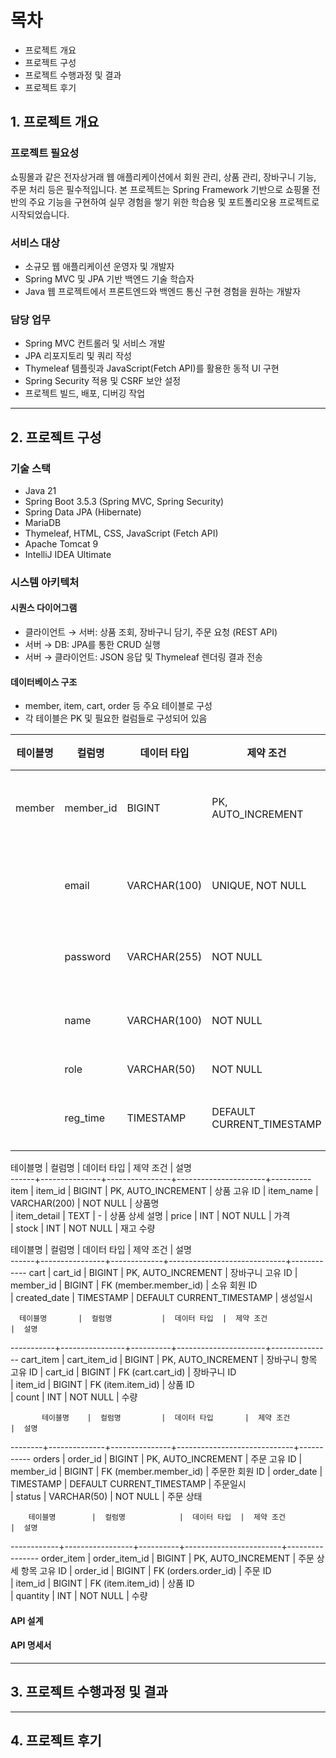 # 목차

- 프로젝트 개요
- 프로젝트 구성
- 프로젝트 수행과정 및 결과
- 프로젝트 후기

## 1. 프로젝트 개요

### 프로젝트 필요성  

쇼핑몰과 같은 전자상거래 웹 애플리케이션에서 회원 관리, 상품 관리, 장바구니 기능, 주문 처리 등은 필수적입니다.
본 프로젝트는 Spring Framework 기반으로 쇼핑몰 전반의 주요 기능을 구현하여 실무 경험을 쌓기 위한 학습용 및 포트폴리오용 프로젝트로 시작되었습니다.


### 서비스 대상  

- 소규모 웹 애플리케이션 운영자 및 개발자
- Spring MVC 및 JPA 기반 백엔드 기술 학습자
- Java 웹 프로젝트에서 프론트엔드와 백엔드 통신 구현 경험을 원하는 개발자


### 담당 업무  

- Spring MVC 컨트롤러 및 서비스 개발
- JPA 리포지토리 및 쿼리 작성
- Thymeleaf 템플릿과 JavaScript(Fetch API)를 활용한 동적 UI 구현
- Spring Security 적용 및 CSRF 보안 설정
- 프로젝트 빌드, 배포, 디버깅 작업


---

## 2. 프로젝트 구성

### 기술 스택  

- Java 21
- Spring Boot 3.5.3 (Spring MVC, Spring Security)
- Spring Data JPA (Hibernate)
- MariaDB
- Thymeleaf, HTML, CSS, JavaScript (Fetch API)
- Apache Tomcat 9
- IntelliJ IDEA Ultimate
  

### 시스템 아키텍처

#### 시퀀스 다이어그램  
- 클라이언트 → 서버: 상품 조회, 장바구니 담기, 주문 요청 (REST API)
- 서버 → DB: JPA를 통한 CRUD 실행
- 서버 → 클라이언트: JSON 응답 및 Thymeleaf 렌더링 결과 전송


#### 데이터베이스 구조  
- member, item, cart, order 등 주요 테이블로 구성
- 각 테이블은 PK 및 필요한 컬럼들로 구성되어 있음

| 테이블명 | 컬럼명 | 데이터 타입 | 제약 조건 | 설명 |
|---|---|---|---|---|
| member | member_id | BIGINT | PK, AUTO_INCREMENT | 회원 고유 ID |
|  | email | VARCHAR(100) | UNIQUE, NOT NULL | 회원 이메일 |
|  | password | VARCHAR(255) | NOT NULL | 비밀번호 |
|  | name | VARCHAR(100) | NOT NULL | 회원 이름 |
|  | role | VARCHAR(50) | NOT NULL | 권한 |
|  | reg_time | TIMESTAMP | DEFAULT CURRENT_TIMESTAMP | 가입일시 |


  테이블명  |  컬럼명          |  데이터 타입        |  제약 조건               |  설명      
------+---------------+----------------+----------------------+----------
item  |  item_id      |  BIGINT        |  PK, AUTO_INCREMENT  |  상품 고유 ID
      |  item_name    |  VARCHAR(200)  |  NOT NULL            |  상품명     
      |  item_detail  |  TEXT          |  -                   |  상품 상세 설명
      |  price        |  INT           |  NOT NULL            |  가격      
      |  stock        |  INT           |  NOT NULL            |  재고 수량

테이블명  |  컬럼명           |  데이터 타입     |  제약 조건                      |  설명        
------+----------------+-------------+-----------------------------+------------
cart  |  cart_id       |  BIGINT     |  PK, AUTO_INCREMENT         |  장바구니 고유 ID
      |  member_id     |  BIGINT     |  FK (member.member_id)      |  소유 회원 ID  
      |  created_date  |  TIMESTAMP  |  DEFAULT CURRENT_TIMESTAMP  |  생성일시      

      테이블명       |  컬럼명           |  데이터 타입  |  제약 조건               |  설명           
-----------+----------------+----------+----------------------+---------------
cart_item  |  cart_item_id  |  BIGINT  |  PK, AUTO_INCREMENT  |  장바구니 항목 고유 ID
           |  cart_id       |  BIGINT  |  FK (cart.cart_id)   |  장바구니 ID      
           |  item_id       |  BIGINT  |  FK (item.item_id)   |  상품 ID        
           |  count         |  INT     |  NOT NULL            |  수량           

           테이블명    |  컬럼명         |  데이터 타입       |  제약 조건                      |  설명       
--------+--------------+---------------+-----------------------------+-----------
orders  |  order_id    |  BIGINT       |  PK, AUTO_INCREMENT         |  주문 고유 ID 
        |  member_id   |  BIGINT       |  FK (member.member_id)      |  주문한 회원 ID
        |  order_date  |  TIMESTAMP    |  DEFAULT CURRENT_TIMESTAMP  |  주문일시     
        |  status      |  VARCHAR(50)  |  NOT NULL                   |  주문 상태    

        테이블명        |  컬럼명            |  데이터 타입  |  제약 조건                 |  설명            
------------+-----------------+----------+------------------------+----------------
order_item  |  order_item_id  |  BIGINT  |  PK, AUTO_INCREMENT    |  주문 상세 항목 고유 ID
            |  order_id       |  BIGINT  |  FK (orders.order_id)  |  주문 ID         
            |  item_id        |  BIGINT  |  FK (item.item_id)     |  상품 ID         
            |  quantity       |  INT     |  NOT NULL              |  수량            
  


#### API 설계


#### API 명세서




---

## 3. 프로젝트 수행과정 및 결과

---

## 4. 프로젝트 후기


